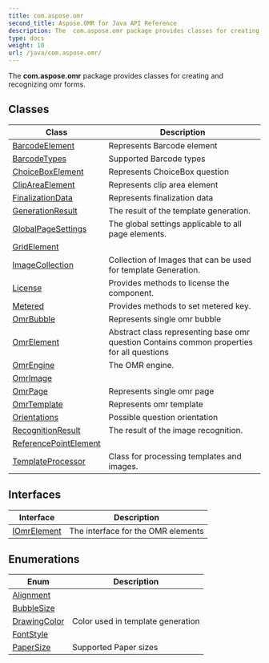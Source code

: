 ```yaml
---
title: com.aspose.omr
second_title: Aspose.OMR for Java API Reference
description: The  com.aspose.omr package provides classes for creating and recognizing omr forms.
type: docs
weight: 10
url: /java/com.aspose.omr/
---
```



The  **com.aspose.omr** package provides classes for creating and recognizing omr forms.


## Classes

| Class | Description |
| --- | --- |
| [BarcodeElement](../com.aspose.omr/barcodeelement) | Represents Barcode element |
| [BarcodeTypes](../com.aspose.omr/barcodetypes) | Supported Barcode types |
| [ChoiceBoxElement](../com.aspose.omr/choiceboxelement) | Represents ChoiceBox question |
| [ClipAreaElement](../com.aspose.omr/clipareaelement) | Represents clip area element |
| [FinalizationData](../com.aspose.omr/finalizationdata) | Represents finalization data |
| [GenerationResult](../com.aspose.omr/generationresult) | The result of the template generation. |
| [GlobalPageSettings](../com.aspose.omr/globalpagesettings) | The global settings applicable to all page elements. |
| [GridElement](../com.aspose.omr/gridelement) |  |
| [ImageCollection](../com.aspose.omr/imagecollection) | Collection of Images that can be used for template Generation. |
| [License](../com.aspose.omr/license) | Provides methods to license the component. |
| [Metered](../com.aspose.omr/metered) | Provides methods to set metered key. |
| [OmrBubble](../com.aspose.omr/omrbubble) | Represents single omr bubble |
| [OmrElement](../com.aspose.omr/omrelement) | Abstract class representing base omr question Contains common properties for all questions |
| [OmrEngine](../com.aspose.omr/omrengine) | The OMR engine. |
| [OmrImage](../com.aspose.omr/omrimage) |  |
| [OmrPage](../com.aspose.omr/omrpage) | Represents single omr page |
| [OmrTemplate](../com.aspose.omr/omrtemplate) | Represents omr template |
| [Orientations](../com.aspose.omr/orientations) | Possible question orientation |
| [RecognitionResult](../com.aspose.omr/recognitionresult) | The result of the image recognition. |
| [ReferencePointElement](../com.aspose.omr/referencepointelement) |  |
| [TemplateProcessor](../com.aspose.omr/templateprocessor) | Class for processing templates and images. |

## Interfaces

| Interface | Description |
| --- | --- |
| [IOmrElement](../com.aspose.omr/iomrelement) | The interface for the OMR elements |

## Enumerations

| Enum | Description |
| --- | --- |
| [Alignment](../com.aspose.omr/alignment) |  |
| [BubbleSize](../com.aspose.omr/bubblesize) |  |
| [DrawingColor](../com.aspose.omr/drawingcolor) | Color used in template generation |
| [FontStyle](../com.aspose.omr/fontstyle) |  |
| [PaperSize](../com.aspose.omr/papersize) | Supported Paper sizes |
